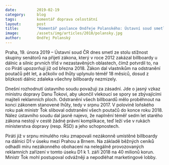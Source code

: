 ```yaml
---
date:         2019-02-19
category:     blog
tags:         komentář doprava celostátní
layout:       post
title:        "Komentář poslance Ondřeje Polanského: Ústavní soud smetl stížnost senátorů – billboardy z dálnic zmizí, otázkou je kdy"
image:        /assets/img/articles/2018/polansky.jpg
author:       Ondřej Polanský
---
```



Praha, 19. února 2019 – Ústavní soud ČR dnes smetl ze stolu stížnost skupiny senátorů na přijetí zákona, který v roce 2012 zakázal billboardy u dálnic a silnic prvních tříd v nezastavěných oblastech, čímž potvrdil to, na co Piráti upozorňují již od března 2018. Zákon dal vlastníkům na odstranění poutačů pět let, a ačkoliv od lhůty uplynulo téměř 18 měsíců, dosud z blízkosti dálnic zdaleka všechny billboardy nezmizely.

Dnešní rozhodnutí ústavního soudu považuji za zásadní. Jde o jasný vzkaz ministru dopravy Danu Ťokovi, aby ukončil vlekoucí se spory se zbývajícími majiteli reklamních ploch. Odstranění všech billboardů mělo proběhnout na konci zákonem stanovené lhůty, tedy v srpnu 2017. V polovině loňského roku pak ministr Ťok sliboval odstranění všech poutačů do konce roku 2018. Nález ústavního soudu dal jasně najevo, že naplnění téměř sedm let starého zákona nestojí v cestě žádné právní komplikace, teď leží vše v rukách ministerstva dopravy (resp. ŘSD) a jeho schopnostech.

Piráti již v srpnu minulého roku zmapovali nezákonně umístěné billboardy na dálnici D1 v úseku mezi Prahou a Brnem. Na základě běžných ceníků odhadli míru nezákonného obohacení na nelegálně provozovaných reklamních zařízení v tomto úseku D1 k 1. září 2018 na 40 milionů korun. Ministr Ťok mohl postupoval odvážněji a nepodléhat marketingové lobby.
